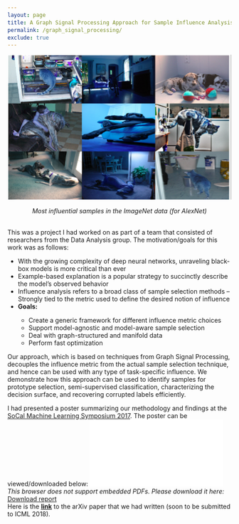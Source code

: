 ```yaml
---
layout: page
title: A Graph Signal Processing Approach for Sample Influence Analysis
permalink: /graph_signal_processing/
exclude: true
---
```

![A Graph Signal Processing Approach for Sample Influence Analysis](../files/llnl_graph_image.png?raw=true)
<center><i>Most influential samples in the ImageNet data (for AlexNet)</i></center>
<br>

This was a project I had worked on as part of a team that consisted of researchers from the Data Analysis group. The motivation/goals for this work was as follows:
<ul>
	<li>With the growing complexity of deep neural networks, unraveling black-box models is more critical than ever</li>
	<li>Example-based explanation is a popular strategy to succinctly describe the model’s observed behavior</li>
	<li>Influence analysis refers to a broad class of sample selection methods – Strongly tied to the metric used to define the desired notion of influence</li>
	<li><b>Goals:</b></li>
		<ul>
			<li>Create a generic framework for different influence metric choices</li>
			<li>Support model-agnostic and model-aware sample selection</li>
			<li>Deal with graph-structured and manifold data</li>
			<li>Perform fast optimization</li>
		</ul>
</ul>

Our approach, which is based on techniques from Graph Signal Processing, decouples the influence metric from the actual sample selection technique, and hence can be used with any type of task-specific influence. We demonstrate how this approach can be used to identify samples for prototype selection, semi-supervised classification, characterizing the decision surface, and recovering corrupted labels efficiently.

I had presented a poster summarizing our methodology and findings at the <a href="http://sites.google.com/view/socalml17/home">SoCal Machine Learning Symposium 2017</a>. The poster can be viewed/downloaded below:
<object data="/files/llnl_socal_poster.pdf" type="application/pdf" width="720px" height="400px">
    <embed src="/files/llnl_socal_poster.pdf">
	<i>This browser does not support embedded PDFs. Please download it here: </i><a href="/files/llnl_socal_poster.pdf">Download report</a>
    </embed>
</object>
<br>
Here is the <a class="page-link" href="http://arxiv.org/abs/1711.05407 "><b><u>link</u></b></a> to the arXiv paper that we had written (soon to be submitted to ICML 2018).
